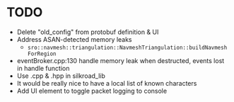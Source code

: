 # TODO

- Delete "old_config" from protobuf definition & UI
- Address ASAN-detected memory leaks
  - `sro::navmesh::triangulation::NavmeshTriangulation::buildNavmeshForRegion`
- eventBroker.cpp:130 handle memory leak when destructed, events lost in handle function
- Use .cpp & .hpp in silkroad_lib
- It would be really nice to have a local list of known characters
- Add UI element to toggle packet logging to console